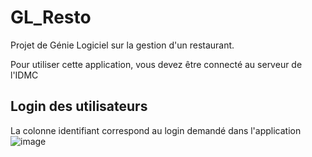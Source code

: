 # GL_Resto

Projet de Génie Logiciel sur la gestion d'un restaurant.

Pour utiliser cette application, vous devez être connecté au serveur de l'IDMC

## Login des utilisateurs
La colonne identifiant correspond au login demandé dans l'application  
![image](https://user-images.githubusercontent.com/60175680/120243215-4b8ec580-c267-11eb-844e-ddb7e108c456.png)
